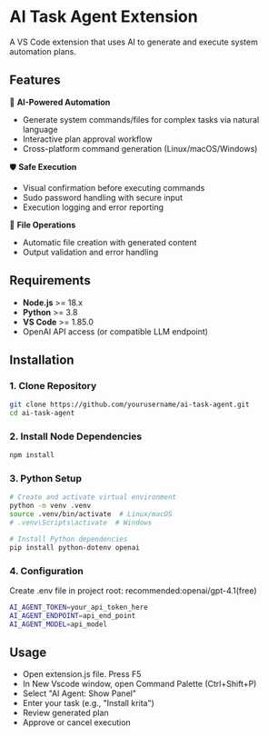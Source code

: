 # AI Task Agent Extension

A VS Code extension that uses AI to generate and execute system automation plans.

## Features

🚀 **AI-Powered Automation**

- Generate system commands/files for complex tasks via natural language
- Interactive plan approval workflow
- Cross-platform command generation (Linux/macOS/Windows)

🛡️ **Safe Execution**

- Visual confirmation before executing commands
- Sudo password handling with secure input
- Execution logging and error reporting

📁 **File Operations**

- Automatic file creation with generated content
- Output validation and error handling

## Requirements

- **Node.js** >= 18.x
- **Python** >= 3.8
- **VS Code** >= 1.85.0
- OpenAI API access (or compatible LLM endpoint)

## Installation

### 1. Clone Repository

```bash
git clone https://github.com/yourusername/ai-task-agent.git
cd ai-task-agent

```

### 2. Install Node Dependencies

```bash
npm install
```

### 3. Python Setup

```bash
# Create and activate virtual environment
python -m venv .venv
source .venv/bin/activate  # Linux/macOS
# .venv\Scripts\activate  # Windows

# Install Python dependencies
pip install python-dotenv openai

```

### 4. Configuration

Create .env file in project root:
recommended:openai/gpt-4.1(free)

```bash
AI_AGENT_TOKEN=your_api_token_here
AI_AGENT_ENDPOINT=api_end_point
AI_AGENT_MODEL=api_model
```

## Usage

- Open extension.js file. Press F5
- In New Vscode window, open Command Palette (Ctrl+Shift+P)
- Select "AI Agent: Show Panel"
- Enter your task (e.g., "Install krita")
- Review generated plan
- Approve or cancel execution
